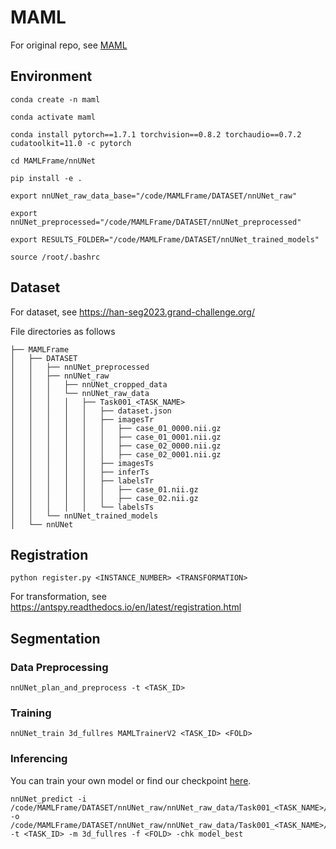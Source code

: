 # MAML

For original repo, see [MAML](https://github.com/YaoZhang93/MAML)

## Environment

```
conda create -n maml
```
```
conda activate maml
```
```
conda install pytorch==1.7.1 torchvision==0.8.2 torchaudio==0.7.2 cudatoolkit=11.0 -c pytorch
```
```
cd MAMLFrame/nnUNet
```
```
pip install -e .
```

```
export nnUNet_raw_data_base="/code/MAMLFrame/DATASET/nnUNet_raw"
```
```
export nnUNet_preprocessed="/code/MAMLFrame/DATASET/nnUNet_preprocessed" 
```
```
export RESULTS_FOLDER="/code/MAMLFrame/DATASET/nnUNet_trained_models" 
```
```
source /root/.bashrc 
```

## Dataset

For dataset, see  https://han-seg2023.grand-challenge.org/

File directories as follows

```
├── MAMLFrame
│   ├── DATASET
│   │   ├── nnUNet_preprocessed
│   │   ├── nnUNet_raw
│   │   │   ├── nnUNet_cropped_data
│   │   │   └── nnUNet_raw_data
│   │   │   │   ├── Task001_<TASK_NAME>
│   │   │   │   │   ├── dataset.json
│   │   │   │   │   ├── imagesTr
│   │   │   │   │   │   ├── case_01_0000.nii.gz
│   │   │   │   │   │   ├── case_01_0001.nii.gz
│   │   │   │   │   │   ├── case_02_0000.nii.gz
│   │   │   │   │   │   ├── case_02_0001.nii.gz
│   │   │   │   │   ├── imagesTs
│   │   │   │   │   ├── inferTs
│   │   │   │   │   ├── labelsTr
│   │   │   │   │   │   ├── case_01.nii.gz
│   │   │   │   │   │   ├── case_02.nii.gz
│   │   │   │   │   └── labelsTs
│   │   └── nnUNet_trained_models
│   └── nnUNet
```

## Registration 

```
python register.py <INSTANCE_NUMBER> <TRANSFORMATION>
```

For transformation, see https://antspy.readthedocs.io/en/latest/registration.html

## Segmentation

### Data Preprocessing

```
nnUNet_plan_and_preprocess -t <TASK_ID>
```

### Training

```
nnUNet_train 3d_fullres MAMLTrainerV2 <TASK_ID> <FOLD>
```

### Inferencing

You can train your own model or find our checkpoint [here](https://github.com/steve-zeyu-zhang/SegReg/releases/download/MAML_checkpoint/maml_model_best.model).

```
nnUNet_predict -i /code/MAMLFrame/DATASET/nnUNet_raw/nnUNet_raw_data/Task001_<TASK_NAME>/imagesTs -o /code/MAMLFrame/DATASET/nnUNet_raw/nnUNet_raw_data/Task001_<TASK_NAME>/inferTs -t <TASK_ID> -m 3d_fullres -f <FOLD> -chk model_best
```
